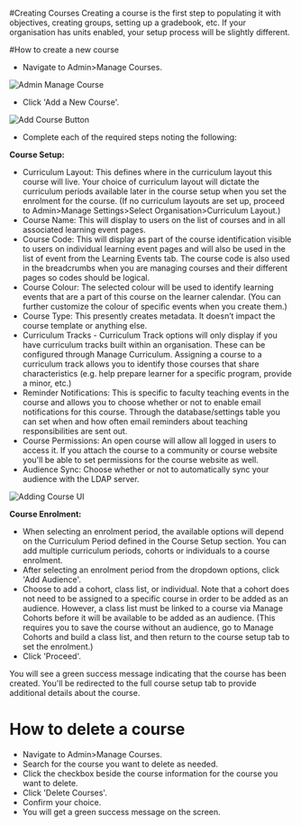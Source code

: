 #Creating Courses
Creating a course is the first step to populating it with objectives, creating groups, setting up a gradebook, etc.  If your organisation has units enabled, your setup process will be slightly different.

#How to create a new course
* Navigate to Admin>Manage Courses.  

![Admin Manage Course](/img/courses/adminmenu-addcourse-me1.12.png)  

* Click 'Add a New Course'.  

![Add Course Button](/img/courses/courses-addcoursebutton-me1.12.png)  

* Complete each of the required steps noting the following:  

**Course Setup:**  

* Curriculum Layout: This defines where in the curriculum layout this course will live. Your choice of curriculum layout will dictate the curriculum periods available later in the course setup when you set the enrolment for the course.  (If no curriculum layouts are set up, proceed to Admin>Manage Settings>Select Organisation>Curriculum Layout.)
* Course Name: This will display to users on the list of courses and in all associated learning event pages.
* Course Code: This will display as part of the course identification visible to users on individual learning event pages and will also be used in the list of event from the Learning Events tab. The course code is also used in the breadcrumbs when you are managing courses and their different pages so codes should be logical.
* Course Colour: The selected colour will be used to identify learning events that are a part of this course on the learner calendar. (You can further customize the colour of specific events when you create them.)
* Course Type: This presently creates metadata. It doesn’t impact the course template or anything else.  
* Curriculum Tracks - Curriculum Track options will only display if you have curriculum tracks built within an organisation.  These can be configured through Manage Curriculum.  Assigning a course to a curriculum track allows you to identify those courses that share characteristics (e.g. help prepare learner for a specific program, provide a minor, etc.)
* Reminder Notifications:  This is specific to faculty teaching events in the course and allows you to choose whether or not to enable email notifications for this course.  Through the database/settings table you can set when and how often email reminders about teaching responsibilities are sent out.
* Course Permissions: An open course will allow all logged in users to access it.  If you attach the course to a community or course website you'll be able to set permissions for the course website as well.
* Audience Sync: Choose whether or not to automatically sync your audience with the LDAP server.

![Adding Course UI](/img/courses/courses-addingcourse-me1.12.png)  

**Course Enrolment:**

* When selecting an enrolment period, the available options will depend on the Curriculum Period defined in the Course Setup section. You can add multiple curriculum periods, cohorts or individuals to a course enrolment.
* After selecting an enrolment period from the dropdown options, click 'Add Audience'.
* Choose to add a cohort, class list, or individual. Note that a cohort does not need to be assigned to a specific course in order to be added as an audience.  However, a class list must be linked to a course via Manage Cohorts before it will be available to be added as an audience.  (This requires you to save the course without an audience, go to Manage Cohorts and build a class list, and then return to the course setup tab to set the enrolment.)
* Click 'Proceed'.  

You will see a green success message indicating that the course has been created.  You'll be redirected to the full course setup tab to provide additional details about the course.  

# How to delete a course
* Navigate to Admin>Manage Courses.
* Search for the course you want to delete as needed.
* Click the checkbox beside the course information for the course you want to delete.
* Click 'Delete Courses'.
* Confirm your choice.
* You will get a green success message on the screen.
